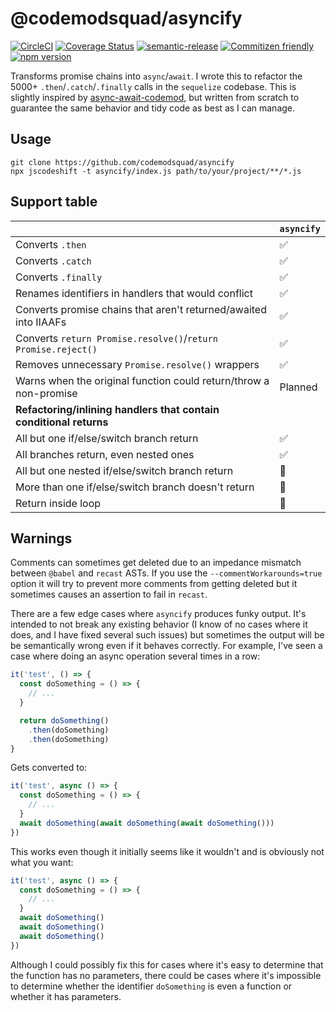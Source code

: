 # @codemodsquad/asyncify

[![CircleCI](https://circleci.com/gh/codemodsquad/asyncify.svg?style=svg)](https://circleci.com/gh/codemodsquad/asyncify)
[![Coverage Status](https://codecov.io/gh/codemodsquad/asyncify/branch/master/graph/badge.svg)](https://codecov.io/gh/codemodsquad/asyncify)
[![semantic-release](https://img.shields.io/badge/%20%20%F0%9F%93%A6%F0%9F%9A%80-semantic--release-e10079.svg)](https://github.com/semantic-release/semantic-release)
[![Commitizen friendly](https://img.shields.io/badge/commitizen-friendly-brightgreen.svg)](http://commitizen.github.io/cz-cli/)
[![npm version](https://badge.fury.io/js/%40codemodsquad%2Fasyncify.svg)](https://badge.fury.io/js/%40codemodsquad%2Fasyncify)

Transforms promise chains into `async`/`await`. I wrote this to refactor the 5000+ `.then`/`.catch`/`.finally` calls in the
`sequelize` codebase. This is slightly inspired by [async-await-codemod](https://github.com/sgilroy/async-await-codemod),
but written from scratch to guarantee the same behavior and tidy code as best as I can manage.

## Usage

```
git clone https://github.com/codemodsquad/asyncify
npx jscodeshift -t asyncify/index.js path/to/your/project/**/*.js
```

## Support table

|                                                                    | `asyncify` |
| ------------------------------------------------------------------ | ---------- |
| Converts `.then`                                                   | ✅         |
| Converts `.catch`                                                  | ✅         |
| Converts `.finally`                                                | ✅         |
| Renames identifiers in handlers that would conflict                | ✅         |
| Converts promise chains that aren't returned/awaited into IIAAFs   | ✅         |
| Converts `return Promise.resolve()`/`return Promise.reject()`      | ✅         |
| Removes unnecessary `Promise.resolve()` wrappers                   | ✅         |
| Warns when the original function could return/throw a non-promise  | Planned    |
| **Refactoring/inlining handlers that contain conditional returns** |            |
| All but one if/else/switch branch return                           | ✅         |
| All branches return, even nested ones                              | ✅         |
| All but one nested if/else/switch branch return                    | 🚫         |
| More than one if/else/switch branch doesn't return                 | 🚫         |
| Return inside loop                                                 | 🚫         |

## Warnings

Comments can sometimes get deleted due to an impedance mismatch between `@babel` and `recast`
ASTs. If you use the `--commentWorkarounds=true` option it will try to prevent more comments
from getting deleted but it sometimes causes an assertion to fail in `recast`.

There are a few edge cases where `asyncify` produces funky output. It's intended to not break
any existing behavior (I know of no cases where it does, and I have fixed several such issues)
but sometimes the output will be be semantically wrong even if it behaves
correctly. For example, I've seen a case where doing an async operation several times in a row:

```js
it('test', () => {
  const doSomething = () => {
    // ...
  }

  return doSomething()
    .then(doSomething)
    .then(doSomething)
}
```

Gets converted to:

```js
it('test', async () => {
  const doSomething = () => {
    // ...
  }
  await doSomething(await doSomething(await doSomething()))
})
```

This works even though it initially seems like it wouldn't and is obviously not what you want:

```js
it('test', async () => {
  const doSomething = () => {
    // ...
  }
  await doSomething()
  await doSomething()
  await doSomething()
})
```

Although I could possibly fix this for cases where it's easy to determine that the function has
no parameters, there could be cases where it's impossible to determine whether the identifier
`doSomething` is even a function or whether it has parameters.
